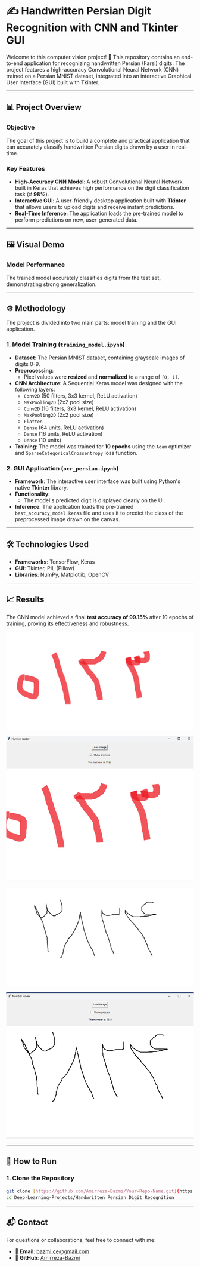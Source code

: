 # ✍️ Handwritten Persian Digit Recognition with CNN and Tkinter GUI

Welcome to this computer vision project! 🚀 This repository contains an end-to-end application for recognizing handwritten Persian (Farsi) digits. The project features a high-accuracy Convolutional Neural Network (CNN) trained on a Persian MNIST dataset, integrated into an interactive Graphical User Interface (GUI) built with Tkinter.

---

## 📊 Project Overview

### **Objective**
The goal of this project is to build a complete and practical application that can accurately classify handwritten Persian digits drawn by a user in real-time.

### **Key Features**
* **High-Accuracy CNN Model**: A robust Convolutional Neural Network built in Keras that achieves high performance on the digit classification task (# **98%**).
* **Interactive GUI**: A user-friendly desktop application built with **Tkinter** that allows users to upload digits and receive instant predictions.
* **Real-Time Inference**: The application loads the pre-trained model to perform predictions on new, user-generated data.

---

## 🖼️ Visual Demo


### **Model Performance**
The trained model accurately classifies digits from the test set, demonstrating strong generalization.



---

## ⚙️ Methodology

The project is divided into two main parts: model training and the GUI application.

### **1. Model Training (`training_model.ipynb`)**
* **Dataset**: The Persian MNIST dataset, containing grayscale images of digits 0-9.
* **Preprocessing**:
    * Pixel values were **resized** and **normalized** to a range of `[0, 1]`.
* **CNN Architecture**: A Sequential Keras model was designed with the following layers:
    * `Conv2D` (50 filters, 3x3 kernel, ReLU activation)
    * `MaxPooling2D` (2x2 pool size)
    * `Conv2D` (16 filters, 3x3 kernel, ReLU activation)
    * `MaxPooling2D` (2x2 pool size)
    * `Flatten`
    * `Dense` (64 units, ReLU activation)
    * `Dense` (16 units, ReLU activation)
    * `Dense` (10 units)
* **Training**: The model was trained for **10 epochs** using the `Adam` optimizer and `SparseCategoricalCrossentropy` loss function.

### **2. GUI Application (`ocr_persian.ipynb`)**
* **Framework**: The interactive user interface was built using Python's native **Tkinter** library.
* **Functionality**:
    * The model's predicted digit is displayed clearly on the UI.
* **Inference**: The application loads the pre-trained `best_accuracy_model.keras` file and uses it to predict the class of the preprocessed image drawn on the canvas.

---

## 🛠️ Technologies Used

* **Frameworks**: TensorFlow, Keras
* **GUI**: Tkinter, PIL (Pillow)
* **Libraries**: NumPy, Matplotlib, OpenCV

---

## 📈 Results

The CNN model achieved a final **test accuracy of 99.15%** after 10 epochs of training, proving its effectiveness and robustness.

![Input 1:](https://github.com/Amirreza-Bazmi/Deep-Learning-Projects/blob/main/Handwritten%20Persian%20Digit%20Recognition/Results/input_1.png)

![Output 1:](https://github.com/Amirreza-Bazmi/Deep-Learning-Projects/blob/main/Handwritten%20Persian%20Digit%20Recognition/Results/output_1.png)

![Input 2:](https://github.com/Amirreza-Bazmi/Deep-Learning-Projects/blob/main/Handwritten%20Persian%20Digit%20Recognition/Results/input_2.png)

![Output 2:](https://github.com/Amirreza-Bazmi/Deep-Learning-Projects/blob/main/Handwritten%20Persian%20Digit%20Recognition/Results/output_2.png)


---

## 🚀 How to Run

### 1. Clone the Repository
```bash
git clone [https://github.com/Amirreza-Bazmi/Your-Repo-Name.git](https://github.com/Amirreza-Bazmi/Deep-Learning-Projects.git)
cd Deep-Learning-Projects/Handwritten Persian Digit Recognition
```

---

## 📬 Contact

For questions or collaborations, feel free to connect with me:

-   **📧 Email**: [bazmi.ce@gmail.com](mailto:bazmi.ce@gmail.com)
-   **🐙 GitHub**: [Amirreza-Bazmi](https://github.com/Amirreza-Bazmi)
